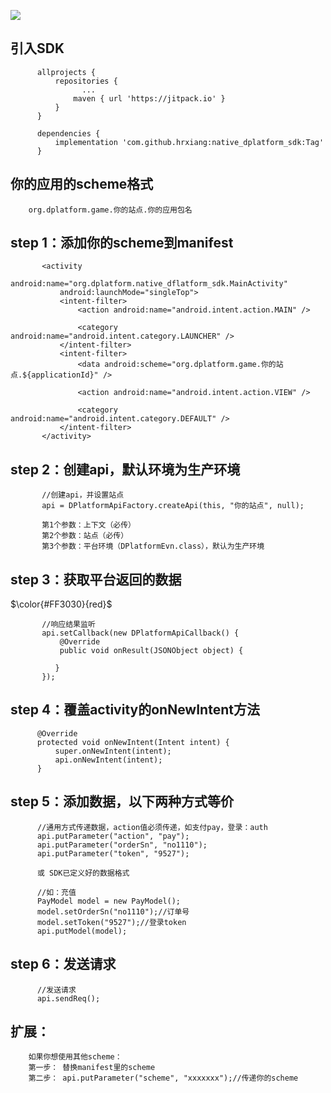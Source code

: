 


[![](https://jitpack.io/v/hrxiang/native_dplatform_sdk.svg)](https://jitpack.io/#hrxiang/native_dplatform_sdk)

## 引入SDK


          allprojects {
              repositories {
                    ...
                  maven { url 'https://jitpack.io' }
              }
          }

          dependencies {
          	  implementation 'com.github.hrxiang:native_dplatform_sdk:Tag'
          }


## 你的应用的scheme格式

        org.dplatform.game.你的站点.你的应用包名

## step 1：添加你的scheme到manifest

           <activity
               android:name="org.dplatform.native_dflatform_sdk.MainActivity"
               android:launchMode="singleTop">
               <intent-filter>
                   <action android:name="android.intent.action.MAIN" />

                   <category android:name="android.intent.category.LAUNCHER" />
               </intent-filter>
               <intent-filter>
                   <data android:scheme="org.dplatform.game.你的站点.${applicationId}" />

                   <action android:name="android.intent.action.VIEW" />

                   <category android:name="android.intent.category.DEFAULT" />
               </intent-filter>
           </activity>

## step 2：创建api，默认环境为生产环境

           //创建api，并设置站点
           api = DPlatformApiFactory.createApi(this, "你的站点", null);

           第1个参数：上下文（必传）
           第2个参数：站点（必传）
           第3个参数：平台环境（DPlatformEvn.class），默认为生产环境


## step 3：获取平台返回的数据

$\color{#FF3030}{red}$

           //响应结果监听
           api.setCallback(new DPlatformApiCallback() {
               @Override
               public void onResult(JSONObject object) {

              }
           });

## step 4：覆盖activity的onNewIntent方法

          @Override
          protected void onNewIntent(Intent intent) {
              super.onNewIntent(intent);
              api.onNewIntent(intent);
          }


## step 5：添加数据，以下两种方式等价

          //通用方式传递数据，action值必须传递，如支付pay，登录：auth
          api.putParameter("action", "pay");
          api.putParameter("orderSn", "no1110");
          api.putParameter("token", "9527");

          或 SDK已定义好的数据格式

          //如：充值
          PayModel model = new PayModel();
          model.setOrderSn("no1110");//订单号
          model.setToken("9527");//登录token
          api.putModel(model);



## step 6：发送请求

          //发送请求
          api.sendReq();


## 扩展：

        如果你想使用其他scheme：
        第一步： 替换manifest里的scheme
        第二步： api.putParameter("scheme", "xxxxxxx");//传递你的scheme

